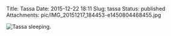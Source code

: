 Title: Tassa
Date: 2015-12-22 18:11
Slug: tassa
Status: published
Attachments: pic/IMG_20151217_184453-e1450804468455.jpg

![Tassa sleeping.](/pic/IMG_20151217_184453-e1450804468455.jpg)

